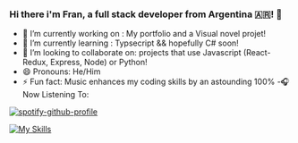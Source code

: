 ### Hi there i'm Fran, a full stack developer from Argentina 🇦🇷! 👋



- 🔭 I’m currently working on : My portfolio and a Visual novel projet!
- 🌱 I’m currently learning : Typsecript && hopefully C# soon!
- 👯 I’m looking to collaborate on: projects that use Javascript (React-Redux, Express, Node) or Python!  
- 😄 Pronouns: He/Him
- ⚡ Fun fact: Music enhances my coding skills by an astounding 100%
-🎧 Now Listening To:


[![spotify-github-profile](https://spotify-github-profile.vercel.app/api/view?uid=21iuvpbng2pvmdzi2qs7lwdbi&cover_image=true&theme=novatorem&show_offline=false&background_color=181616&interchange=false&bar_color=53b14f&bar_color_cover=false)](https://github.com/kittinan/spotify-github-profile)



  [![My Skills](https://skillicons.dev/icons?i=js,html,css,react,redux,nodejs,express,postgres,postman,sequelize,py,sqlite,pr,ps,ai)](https://skillicons.dev)
